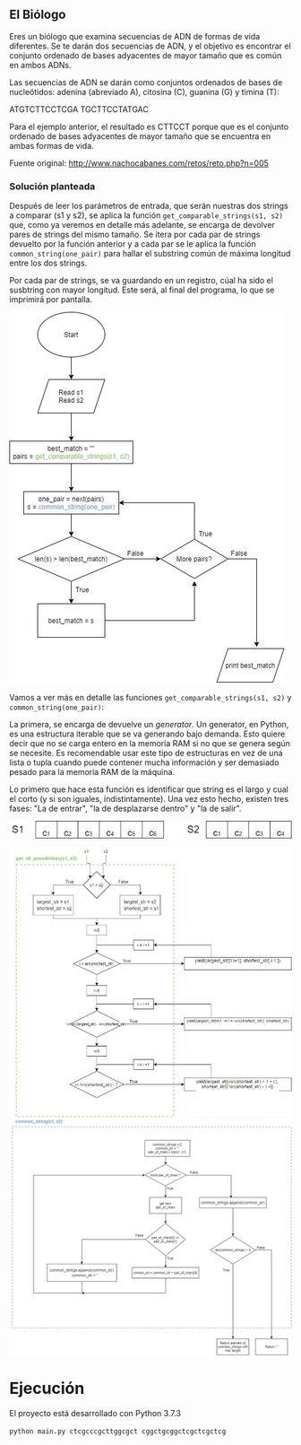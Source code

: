 ## El Biólogo

Eres un biólogo que examina secuencias de ADN de formas de vida diferentes. Se te darán dos secuencias de ADN, y el 
objetivo es encontrar el conjunto ordenado de bases adyacentes de mayor tamaño que es común en ambos ADNs.

Las secuencias de ADN se darán como conjuntos ordenados de bases de nucleótidos: adenina (abreviado A), citosina (C), 
guanina (G) y timina (T):

ATGTCTTCCTCGA TGCTTCCTATGAC

Para el ejemplo anterior, el resultado es CTTCCT porque que es el conjunto ordenado de bases adyacentes de mayor tamaño que se encuentra en ambas formas de vida.

Fuente original: http://www.nachocabanes.com/retos/reto.php?n=005

### Solución planteada

Después de leer los parámetros de entrada, que serán nuestras dos strings a comparar (s1 y s2), se aplica la función
`get_comparable_strings(s1, s2)` que, como ya veremos en detalle más adelante, se encarga de devolver pares de strings del
 mismo tamaño. Se itera por cada par de strings devuelto por la función anterior y a cada par se le aplica la función
 `common_string(one_pair)` para hallar el substring común de máxima longitud entre los dos strings.
 
 Por cada par de strings, se va guardando en un registro, cúal ha sido el susbtring con mayor longitud. Este será,
 al final del programa, lo que se imprimirá por pantalla.

![diagrama de flujo](https://github.com/alafa/theegg_ai/blob/master/tarea_38/el_biologo/diagramas/diagram1.jpg?raw=true)

Vamos a ver más en detalle las funciones `get_comparable_strings(s1, s2)` y  `common_string(one_pair)`:

La primera, se encarga de devuelve un _generator_. Un generator, en Python, es una estructura iterable que se va generando
bajo demanda. Esto quiere decir que no se carga entero en la memoria RAM si no que se genera según se necesite.
Es recomendable usar este tipo de estructuras en vez de una lista o tupla cuando puede contener mucha información y ser
demasiado pesado para la memoria RAM de la máquina.

Lo primero que hace esta función es identificar que string es el largo y cual el corto (y si son iguales, indistintamente).
Una vez esto hecho, existen tres fases: "La de entrar", "la de desplazarse dentro" y "la de salir".

![diagrama de flujo](https://github.com/alafa/theegg_ai/blob/master/tarea_38/el_biologo/diagramas/pair1.jpg?raw=true)


![diagrama de flujo](https://github.com/alafa/theegg_ai/blob/master/tarea_38/el_biologo/diagramas/diagram2.jpg?raw=true)
![diagrama de flujo](https://github.com/alafa/theegg_ai/blob/master/tarea_38/el_biologo/diagramas/diagram3.jpg?raw=true)



# Ejecución

El proyecto está desarrollado con Python 3.7.3

`python main.py ctcgcccgcttggcgct cggctgcggctcgctcgctcg`